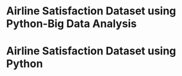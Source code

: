 # Airline Satisfaction Dataset using Python-Big Data Analysis
# Airline Satisfaction Dataset using Python
